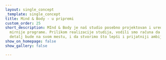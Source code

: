```yaml
---
layout: single_concept
_template: single_concept
title: Mind & Body - u pripremi
custom_order: 25
short_description: MInd & Body je naš studio posebno projektovan i uređen za
  mirnije programe. Prilikom realizacije studija, vodili smo računa da svaki
  detalj bude na svom mestu, i da stvorimo što lepši i prijatniji ambijent.
show_on_homepage: false
show_gallery: false

---
```

